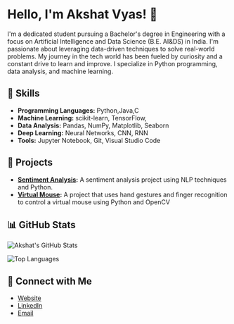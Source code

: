 # Hello, I'm Akshat Vyas! 👋

I'm a dedicated student pursuing a Bachelor's degree in Engineering with a focus on Artificial Intelligence and Data Science (B.E. AI&DS) in India. I'm passionate about leveraging data-driven techniques to solve real-world problems. My journey in the tech world has been fueled by curiosity and a constant drive to learn and improve. I specialize in Python programming, data analysis, and machine learning.

## 🌟 Skills
- **Programming Languages:** Python,Java,C 
- **Machine Learning:** scikit-learn, TensorFlow,
- **Data Analysis:** Pandas, NumPy, Matplotlib, Seaborn
- **Deep Learning:** Neural Networks, CNN, RNN
- **Tools:** Jupyter Notebook, Git, Visual Studio Code

## 🚀 Projects
- **[Sentiment Analysis](https://github.com/THE-AAV/Sentiment_Analysis):** A sentiment analysis project using NLP techniques and Python.
- **[Virtual Mouse](https://github.com/THE-AAV/Virtual_Mouse):** A project that uses hand gestures and finger recognition to control a virtual mouse using Python and OpenCV


## 📊 GitHub Stats
![Akshat's GitHub Stats](https://github-readme-stats.vercel.app/api?username=THE-AAV&show_icons=true&theme=radical)

![Top Languages](https://github-readme-stats.vercel.app/api/top-langs/?username=THE-AAV&layout=compact&theme=radical)

## 🔗 Connect with Me
- [Website](https://akshat-vyas.netlify.app/)
- [LinkedIn](https://www.linkedin.com/in/akshat-vyas-8b2225301/)
- [Email](mailto:akshatvyas0340@gmail.com)
